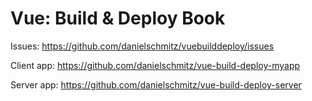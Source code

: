 # Vue: Build & Deploy Book

Issues: https://github.com/danielschmitz/vuebuilddeploy/issues

Client app: https://github.com/danielschmitz/vue-build-deploy-myapp

Server app: https://github.com/danielschmitz/vue-build-deploy-server


